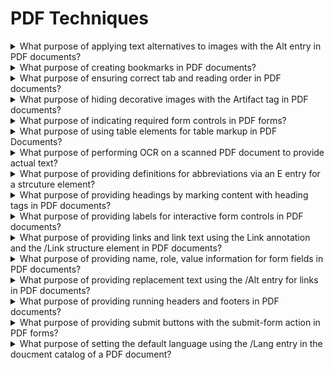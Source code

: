 # PDF Techniques

<details>
  <summary>What purpose of applying text alternatives to images with the Alt entry in PDF documents?</summary>

The objective of this technique is to provide text alternatives for images via an /Alt entry in the property list for a Tag. This is normally accomplished using a tool for authoring PDF.

**Procedure:**

1. Verify the images have /Alt entries on an enclosing tag by one of the following:

- Read teh PDF document with a screen reader, listening to hear that the equivalent text is read when tabbing to the non-text object or hearing the alternative text read when reading the content line-by-line.
- Using a PDF editor, check that a text alternative is displayed for each image.
- Use a tool which is capable of showing the /Alt entry value, such as aDesigner, to open the PDF document and view the GUI summary to read the text alternatives for images.
- Use a tool that exposes the document through the accessibility API and verify that images have required text equivalents.

[More >>](https://www.w3.org/WAI/WCAG22/Techniques/pdf/PDF1)

</details>

<details>
  <summary>What purpose of creating bookmarks in PDF documents?</summary>

The intent of this technique is to make it possible for users to locate content using bookmarks in long documents.

A person with cognitive disabilities may prefer a hierarchical outline that provides an overview of the document rather than reading and traversing through many pages. This is also a conventional means of navigating a document that benefits all users.

**Procedure:**

1. Check that the Bookmarks panel displays bookmarks.
2. Check that the bookmarks link to the correct sections in the document.

[More >>](https://www.w3.org/WAI/WCAG22/Techniques/pdf/PDF2)

</details>

<details>
  <summary>What purpose of ensuring correct tab and reading order in PDF documents?</summary>

The intent of this technique is to ensure that users can navigate through content in a logical order that is consistent with the meaning of the content. Correct tab and reading order is typically accomplished using a tool for authoring PDF.

**Procedure:**

1. Verify that the content is in the correct reading order by one of the following:

- Read the PDF document with a screen reader or a tool that reads aloud, listening to hear that each element is read in the correct order.
- Use a tool that exposes the document through the accessibility API, and verify that the reading order is correct.

2. Verify that the tab order is correct for focusable content by one of the following:

- Use the tab key to traverse the focus order in the document.
- Use a tool that is capable of showing the page object entry that specifies the tab order setting to open the PDF document and view the setting.

[More >>](https://www.w3.org/WAI/WCAG22/Techniques/pdf/PDF3)

</details>

<details>
  <summary>What purpose of hiding decorative images with the Artifact tag in PDF documents?</summary>

The purpose of this technique is to show how purely decorative images in PDF documents can be marked so that they can be ignored by Assistive Technology by using the /Artifact tag. This is typically accomplished by using a tool for authoring PDF.

**Procedure:**

1. For an image that is purely decorative, use one of the following to verify that it is marked as an artifact:

- Read the PDF document with a screen reader, listening to hear that the docorative images is not announced when reading the content line-by-line.
- Using a PDF editor, make sure the decorative image is marked as an artifact.
- Reflow the doucment and make sure the decorative image does not appear on the page.
- Use a tool that is capable of showing the /Artifact entry or property list, such as aDesigner, to open the PDF document and verify that decoartive images are marked as artifacts.
- Use a tool that exposes the document through the accessibility API and verify that the decorative image is not exposed through the API.

[More >>](https://www.w3.org/WAI/WCAG22/Techniques/pdf/PDF4)

</details>

<details>
  <summary>What purpose of indicating required form controls in PDF forms?</summary>

The purpose of this technique is to notify the user when a field that must be completed has not been competed in a PDF form. Required fields are implemented using the /Ff entry in the form field's dictionary. This is normally accomplished using a tool for authoring PDFs.

**Procedure:**

1. Check that the required status is indicated in the form contrl's label.
2. Leave the fields blank and submit the form. Check that an alert describing the error is provided.
3. Use a tool that exposes the document through the accessibility API and verify that the required property is indicated.

[More >>](https://www.w3.org/WAI/WCAG22/Techniques/pdf/PDF5)

</details>

<details>
  <summary>What purpose of using table elements for table markup in PDF Documents?</summary>

The purpose of this technique is to show how tables in PDF documents can be marked up so that they are recognized by assistive technology. This is typically accomplished by using a tool for authoring PDF.

**Procedure:**

1. For each table, confirm one of the following:

- Read the PDF document with a screen reader, listening to hear that the tabular information is presented in a way that preserves logical relationships among the table header and data cells.
- Using a PDF editor, verify that the appropriate TR, TH, and TD tags are in the proper reading order and hierarchy in the table tree.
- Use a tool which is capable of showing the table elements to open the PDF document, view the table structure, and verify that it contains the approproate TR, TH, TD structures.
- Use a tool that exposes the document through the accessibility API, and verify that the table structure contains the appropriate TR, TH, and TD structures, and that they are in the proper reading order and hierarchy.

[More >>](https://www.w3.org/WAI/WCAG22/Techniques/pdf/PDF6)

</details>

<details>
  <summary>What purpose of performing OCR on a scanned PDF document to provide actual text?</summary>

The purpose of this technique is to ensure that visually rendered text is presented in such a manner that it can be perceived without its visual presntation interfering with its readability.

**Procedure:**

For each page converted to text using OCR, ensure that the resulting PDF has been converted correctly, using one of the following ways:

1. Read teh PDF document with a screen reader or a tool that reads aloud listening to hear that all text is read correctly and in the correct reading order.
2. Save the document as text and check that the converted text is complete and in the correct reading order.
3. Use a tool that is capable of showing the converted content to open the PDF document and verify that all text was converted and is in the correct reading order.
4. Use a tool that exposes the document through the accessibility API and verify that all text was converted and is in the correct reading order.

[More >>](https://www.w3.org/WAI/WCAG22/Techniques/pdf/PDF7)

</details>

<details>
  <summary>What purpose of providing definitions for abbreviations via an E entry for a strcuture element?</summary>

The purpose of this technique is to provide an expansion or definition of an abbreviation for the first occurrence of the abbreviation. For example, a reference to an abbreviation, such as "WCAG", should be available as "Web Content Accessibility Guidelines (WCAG)" on its first occurrence in a document.

**Procedure:**

Verify that the first occurrence of abbreviations that require expansion text have /E entries on an enclosing tag by one of the following and that both the abbreviation and the expansion text are provided:

- In a PDF editor, locate the tag for the text that is the abbreviation, and check that an expansion or definition is provided for each abbreviaotion in the Expansion Text field in the corresponding tag's properties.
- Read the PDF document with a screen reader, listening to hear that on the first occurence, the abbreviation and expansion are read when the screen reader reads the content line-by-line.
- Use a tool that is capable of showing the /E entry value, such as aDesigner to open the PDF document and view the GUI summary to read the text expansions for abbreviations.
- Use a tool that exposes the document through the accessibility API and verify that the text expaonsion of the abbreviation is properly implemented.

[More >>](https://www.w3.org/WAI/WCAG22/Techniques/pdf/PDF8)

</details>

<details>
  <summary>What purpose of providing headings by marking content with heading tags in PDF documents?</summary>

The purpose of this technique is to show how headings in PDF documents can be marked so that they are recognized by assistive technologies. Headings are marked up using the heading elements (H, H1, H2, ... H6) in the structure tree. This is typically accomplished by using a tool for authoring PDF.

**Procedure:**

For all PDF content that is divied into separate sections, use one of the following to verify that headings are tagged correctly:

- Read the PDF document with a screen reader, listening to hear that the list of headings is announced correctly.
- Using a PDF editor, make sure that headings are tagged correctly.
- Use a tool that is capable of showing the /Headn entries to open the PDF document and verify that headings are tagged correctly.
- Use a tool that exposes the document through the accessibility API and verify that the headings are tagged correctly.

[More >>](https://www.w3.org/WAI/WCAG22/Techniques/pdf/PDF9)

</details>

<details>
  <summary>What purpose of providing labels for interactive form controls in PDF documents?</summary>

The purpose of this technique is to ensure that users of assistive technology are able to perceive form control labels and understand how form controls are used.

**Procedure:**

1. For each form control, verify visually that the label is positioned correctly in relation to the control.
2. For each form control, verify that the name is programmatically associated with the control by one of the following:

- Open the PDF document with a tool that is capable of showing the name assocaited with the control and verify that the name is assocaited correctly with the control.
- Use a tool that exposes the document through the accessibility API, and verify that the name is associated correctly with the control.

[More >>](https://www.w3.org/WAI/WCAG22/Techniques/pdf/PDF10)

</details>

<details>
  <summary>What purpose of providing links and link text using the Link annotation and the /Link structure element in PDF documents?</summary>

The purpose of this technique is to show how link text in PDF documents can be marked up to be recognizable by keyboard and assistive technology users. That is, the link information is programmatically available to user agents so that links are recognizable when presented in a different format. This is typically accomplished by using a tool for authoring PDF.

**Procedure:**

1. Read each PDF document with a screen reader, listening to hear that the link is read correctly and that it describes the purpose of the link.
2. Visually scan the tag tree to verify that the link is tagged correctly and the link text is exposed.
3. Use a tool that is capable of showing the /Link entry value to open the PDF document and view the hyperlink and link text.
4. Use a tool that exposes the document through the accessbility API and verify that the link has the correct link text.
5. Tab to each link and check that it can be followed to its target by pressing Enter.

[More >>](https://www.w3.org/WAI/WCAG22/Techniques/pdf/PDF11)

</details>

<details>
  <summary>What purpose of providing name, role, value information for form fields in PDF documents?</summary>

The purpose of this technique is to ensure that assistive technologies can gather information about and interact with form controls in PDF content.

**Procedure:**

1. For the form control, verify that name, role, and value/state are specified by one of the following:

- Use a screen reader to navigate to the form control and check that it can be activated or that its value can be changed. Verify that the name (tooltip) and role are announced.
- Use a tool capable of showing the form field information to open the PDF doucment and verify that the form control has the correct name, role, value, and state infromation.
- Use a tool that exposes the document through the accessibility API, and verify that the form control has the correct name, role, value, and state infromation.

[More >>](https://www.w3.org/WAI/WCAG22/Techniques/pdf/PDF12)

</details>

<details>
  <summary>What purpose of providing replacement text using the /Alt entry for links in PDF documents?</summary>

The purpose of this technique is to provide replacement link text via the /Alt entry in the property list for a tag. This is usually not necessary, but in some situations, additional information beyond the visible link text is needed particularly for screen reader users. Screen readers can read visible link text, but replacing the screen text with meaningful alternate text for links in a PDF document can make links more accessible.

**Procedure:**

1. For the hyperlink, verify that the alternate link text is properly coded by one of the following:

- Read the PDF document with a screen reader, listening to hear that the alternate link text is read correctly.
- Use a tool that is capable of showing the /Alt entry to open the PDF document and view the hyperlink and alternate link text.
- Use a tool that exposes the doucment through the accessibility API and verify that the alternate link text is the for the link.

[More >>](https://www.w3.org/WAI/WCAG22/Techniques/pdf/PDF13)

</details>

<details>
  <summary>What purpose of providing running headers and footers in PDF documents?</summary>

The purpose of this technique is to help users locate themselves in a doucment by providing running headers and footers via pagination artifacts. This is normally accomplished using a tool for authoring PDF.

**Procedure:**

1. Check that running headers and/or footers are provided and contain information to help users locate themselves within the document.
2. If section headers are used in the running header or footer, check that the section header and the running header or footer are consistent.

[More >>](https://www.w3.org/WAI/WCAG22/Techniques/pdf/PDF14)

</details>

<details>
  <summary>What purpose of providing submit buttons with the submit-form action in PDF forms?</summary>

The purpose of this technique is to provide a mechanism that allows users to explicitly request a change of context using the submit-form action in a PDF form. The intended use of a submit button is to generate an HTTP request that submits data entered in a form, so it is an appropriate control to use for causing a change of context. In PDF documents, submit buttons are normally implemented using a tool for authoring PDF.

**Procedure:**

1. For each page that submits a form, visually verify that the form contains a submit button and check one of the following:

- Tab to the button and check that it submits the form in response to user action to select the button.
- Open the PDF document with a tool that is capable of showing the submit-form action and check that the button action is to submit the form.

[More >>](https://www.w3.org/WAI/WCAG22/Techniques/pdf/PDF15)

</details>

<details>
  <summary>What purpose of setting the default language using the /Lang entry in the doucment catalog of a PDF document?</summary>

The purpose of this technique is to specify a document's default language by setting the /Lang entry in the document catalog. This is normally accomplished using a tool for authoring PDF.

**Procedure:**

Verify that the default language for the document is correctly specified by applying one of the following:

- Read the PDF document with a screen reader, listening to hear the the text is read in the correct natural language.
- Using a PDF editor, check that the language is set to the default document language.
- Use a tool which is capable of showing the /Lang entry value in the docuemnt catalog to open the PDF document and view the language settings.
- Use a tool that exposes the document through the accessibility API and verify that the language is set to the default language.

[More >>](https://www.w3.org/WAI/WCAG22/Techniques/pdf/PDF16)

</details>
